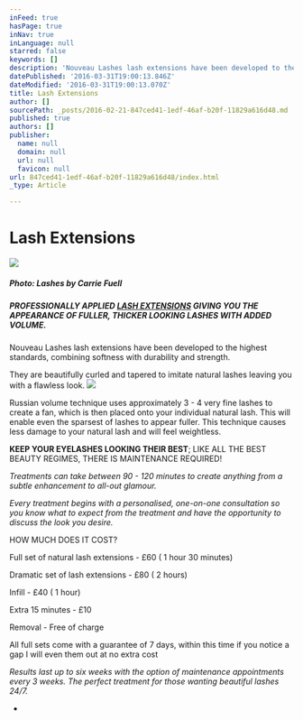```yaml
---
inFeed: true
hasPage: true
inNav: true
inLanguage: null
starred: false
keywords: []
description: 'Nouveau Lashes lash extensions have been developed to the highest standards, combining softness with durability and strength.'
datePublished: '2016-03-31T19:00:13.846Z'
dateModified: '2016-03-31T19:00:13.070Z'
title: Lash Extensions
author: []
sourcePath: _posts/2016-02-21-847ced41-1edf-46af-b20f-11829a616d48.md
published: true
authors: []
publisher:
  name: null
  domain: null
  url: null
  favicon: null
url: 847ced41-1edf-46af-b20f-11829a616d48/index.html
_type: Article

---
```

# Lash Extensions
![](https://the-grid-user-content.s3-us-west-2.amazonaws.com/e7b0887b-9fbe-4227-aaf1-74421b20cda8.png)

##### _Photo: Lashes by Carrie Fuell_

##### PROFESSIONALLY APPLIED [LASH EXTENSIONS][0] GIVING YOU THE APPEARANCE OF FULLER, THICKER LOOKING LASHES WITH ADDED VOLUME.

Nouveau Lashes lash extensions have been developed to the highest standards, combining softness with durability and strength.

They are beautifully curled and tapered to imitate natural lashes leaving you with a flawless look. ![](https://s3-us-west-2.amazonaws.com/the-grid-img/p/e68c99db6a874aba6a92e7b1ab2b2505f6f1fe0d.png)

Russian volume technique uses approximately 3 - 4 very fine lashes to create a fan, which is then placed onto your individual natural lash. This will enable even the sparsest of lashes to appear fuller. This technique causes less damage to your natural lash and will feel weightless. 

**KEEP YOUR EYELASHES LOOKING THEIR BEST**; LIKE ALL THE BEST BEAUTY REGIMES, THERE IS MAINTENANCE REQUIRED!

_Treatments can take between 90 - 120 minutes to create anything from a subtle enhancement to all-out glamour._

_Every treatment begins with a personalised, one-on-one consultation so you know what to expect from the treatment and have the opportunity to discuss the look you desire._

HOW MUCH DOES IT COST?

Full set of natural lash extensions - £60 ( 1 hour 30 minutes)

Dramatic set of lash extensions - £80 ( 2 hours)

Infill - £40 ( 1 hour)

Extra 15 minutes - £10

Removal - Free of charge

All full sets come with a guarantee of 7 days, within this time if you notice a gap I will even them out at no extra cost

_Results last up to six weeks with the option of maintenance appointments every 3 weeks. The perfect treatment for those wanting beautiful lashes 24/7\._

* 

[0]: https://nouveaulashes.com/pro/shop/lashes/lash-extensions/